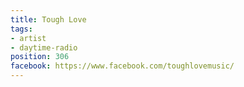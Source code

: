 ```yaml
---
title: Tough Love
tags:
- artist
- daytime-radio
position: 306
facebook: https://www.facebook.com/toughlovemusic/
---
```


